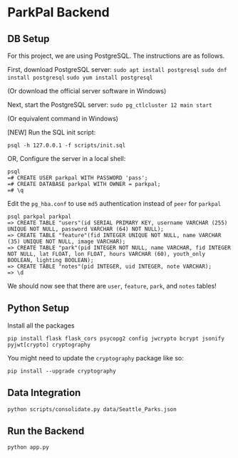 # ParkPal Backend
## DB Setup

For this project, we are using PostgreSQL. The instructions are as follows.

First, download PostgreSQL server:
`sudo apt install postgresql`
`sudo dnf install postgresql`
`sudo yum install postgresql`

(Or download the official server software in Windows)

Next, start the PostgreSQL server:
`sudo pg_ctlcluster 12 main start`

(Or equivalent command in Windows)

[NEW] Run the SQL init script:
```
psql -h 127.0.0.1 -f scripts/init.sql
```

OR, Configure the server in a local shell:
```
psql
=# CREATE USER parkpal WITH PASSWORD 'pass';
=# CREATE DATABASE parkpal WITH OWNER = parkpal;
=# \q
```
Edit the `pg_hba.conf` to use `md5` authentication instead of `peer` for `parkpal`
```
psql parkpal parkpal
=> CREATE TABLE "users"(id SERIAL PRIMARY KEY, username VARCHAR (255) UNIQUE NOT NULL, password VARCHAR (64) NOT NULL);
=> CREATE TABLE "feature"(fid INTEGER UNIQUE NOT NULL, name VARCHAR (35) UNIQUE NOT NULL, image VARCHAR);
=> CREATE TABLE "park"(pid INTEGER NOT NULL, name VARCHAR, fid INTEGER NOT NULL, lat FLOAT, lon FLOAT, hours VARCHAR (60), youth_only BOOLEAN, lighting BOOLEAN);
=> CREATE TABLE "notes"(pid INTEGER, uid INTEGER, note VARCHAR);
=> \d
```
We should now see that there are `user`, `feature`, `park`, and `notes` tables!

## Python Setup

Install all the packages
```
pip install flask flask_cors psycopg2 config jwcrypto bcrypt jsonify pyjwt[crypto] cryptography
```

You might need to update the `cryptography` package like so:
```
pip install --upgrade cryptography
```

## Data Integration

`python scripts/consolidate.py data/Seattle_Parks.json`

## Run the Backend

`python app.py`